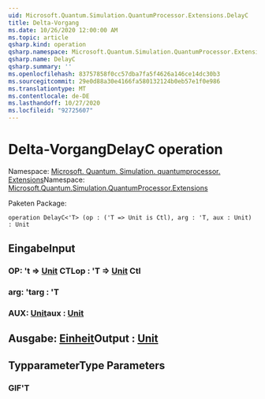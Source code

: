 ```yaml
---
uid: Microsoft.Quantum.Simulation.QuantumProcessor.Extensions.DelayC
title: Delta-Vorgang
ms.date: 10/26/2020 12:00:00 AM
ms.topic: article
qsharp.kind: operation
qsharp.namespace: Microsoft.Quantum.Simulation.QuantumProcessor.Extensions
qsharp.name: DelayC
qsharp.summary: ''
ms.openlocfilehash: 83757858f0cc57dba7fa5f4626a146ce14dc30b3
ms.sourcegitcommit: 29e0d88a30e4166fa580132124b0eb57e1f0e986
ms.translationtype: MT
ms.contentlocale: de-DE
ms.lasthandoff: 10/27/2020
ms.locfileid: "92725607"
---
```

# <a name="delayc-operation"></a><span data-ttu-id="a06b0-102">Delta-Vorgang</span><span class="sxs-lookup"><span data-stu-id="a06b0-102">DelayC operation</span></span>

<span data-ttu-id="a06b0-103">Namespace: [Microsoft. Quantum. Simulation. quantumprocessor. Extensions](xref:Microsoft.Quantum.Simulation.QuantumProcessor.Extensions)</span><span class="sxs-lookup"><span data-stu-id="a06b0-103">Namespace: [Microsoft.Quantum.Simulation.QuantumProcessor.Extensions](xref:Microsoft.Quantum.Simulation.QuantumProcessor.Extensions)</span></span>

<span data-ttu-id="a06b0-104">Paketen [](https://nuget.org/packages/)</span><span class="sxs-lookup"><span data-stu-id="a06b0-104">Package: [](https://nuget.org/packages/)</span></span>




```qsharp
operation DelayC<'T> (op : ('T => Unit is Ctl), arg : 'T, aux : Unit) : Unit
```


## <a name="input"></a><span data-ttu-id="a06b0-105">Eingabe</span><span class="sxs-lookup"><span data-stu-id="a06b0-105">Input</span></span>

### <a name="op--t--unit-ctl"></a><span data-ttu-id="a06b0-106">OP: 't => [Unit](xref:microsoft.quantum.lang-ref.unit) CTL</span><span class="sxs-lookup"><span data-stu-id="a06b0-106">op : 'T => [Unit](xref:microsoft.quantum.lang-ref.unit) Ctl</span></span>




### <a name="arg--t"></a><span data-ttu-id="a06b0-107">arg: 't</span><span class="sxs-lookup"><span data-stu-id="a06b0-107">arg : 'T</span></span>




### <a name="aux--unit"></a><span data-ttu-id="a06b0-108">AUX: [Unit](xref:microsoft.quantum.lang-ref.unit)</span><span class="sxs-lookup"><span data-stu-id="a06b0-108">aux : [Unit](xref:microsoft.quantum.lang-ref.unit)</span></span>





## <a name="output--unit"></a><span data-ttu-id="a06b0-109">Ausgabe: [Einheit](xref:microsoft.quantum.lang-ref.unit)</span><span class="sxs-lookup"><span data-stu-id="a06b0-109">Output : [Unit](xref:microsoft.quantum.lang-ref.unit)</span></span>



## <a name="type-parameters"></a><span data-ttu-id="a06b0-110">Typparameter</span><span class="sxs-lookup"><span data-stu-id="a06b0-110">Type Parameters</span></span>

### <a name="t"></a><span data-ttu-id="a06b0-111">GIF</span><span class="sxs-lookup"><span data-stu-id="a06b0-111">'T</span></span>

